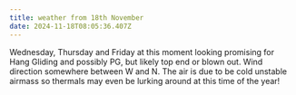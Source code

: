 ```yaml
---
title: weather from 18th November
date: 2024-11-18T08:05:36.407Z
---
```

Wednesday, Thursday and Friday at this moment looking promising for Hang Gliding and possibly PG, but likely top end or blown out. Wind direction somewhere between W and N. The air is due to be cold unstable airmass so thermals may even be lurking around at this time of the year!